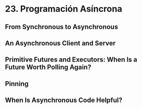 # 23. Programación Asíncrona

## From Synchronous to Asynchronous

## An Asynchronous Client and Server

## Primitive Futures and Executors: When Is a Future Worth Polling Again?

## Pinning

## When Is Asynchronous Code Helpful?
